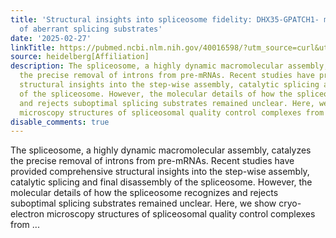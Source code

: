```yaml
---
title: 'Structural insights into spliceosome fidelity: DHX35-GPATCH1- mediated rejection
  of aberrant splicing substrates'
date: '2025-02-27'
linkTitle: https://pubmed.ncbi.nlm.nih.gov/40016598/?utm_source=curl&utm_medium=rss&utm_campaign=pubmed-2&utm_content=1FakS-2QOkCT8HsMOQP1bCRQ4YzyumYOmxmF0moLsQ3dFB1E9V&fc=20220326224207&ff=20250228171006&v=2.18.0.post9+e462414
source: heidelberg[Affiliation]
description: The spliceosome, a highly dynamic macromolecular assembly, catalyzes
  the precise removal of introns from pre-mRNAs. Recent studies have provided comprehensive
  structural insights into the step-wise assembly, catalytic splicing and final disassembly
  of the spliceosome. However, the molecular details of how the spliceosome recognizes
  and rejects suboptimal splicing substrates remained unclear. Here, we show cryo-electron
  microscopy structures of spliceosomal quality control complexes from ...
disable_comments: true
---
```

The spliceosome, a highly dynamic macromolecular assembly, catalyzes the precise removal of introns from pre-mRNAs. Recent studies have provided comprehensive structural insights into the step-wise assembly, catalytic splicing and final disassembly of the spliceosome. However, the molecular details of how the spliceosome recognizes and rejects suboptimal splicing substrates remained unclear. Here, we show cryo-electron microscopy structures of spliceosomal quality control complexes from ...